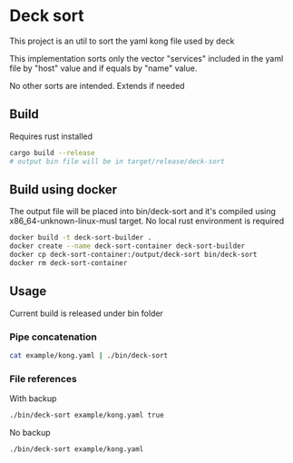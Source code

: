 # Deck sort
This project is an util to sort the yaml kong file used by deck

This implementation sorts only the vector "services" included in the yaml file by "host" value and if equals by "name" value.

No other sorts are intended. Extends if needed

## Build
Requires rust installed
```bash
cargo build --release
# output bin file will be in target/release/deck-sort
```

## Build using docker
The output file will be placed into bin/deck-sort and it's compiled using x86_64-unknown-linux-musl target. No local rust environment is required
```bash
docker build -t deck-sort-builder .
docker create --name deck-sort-container deck-sort-builder
docker cp deck-sort-container:/output/deck-sort bin/deck-sort
docker rm deck-sort-container
```

## Usage
Current build is released under bin folder
### Pipe concatenation
```bash
cat example/kong.yaml | ./bin/deck-sort
```
### File references
With backup
```bash
./bin/deck-sort example/kong.yaml true
```
No backup
```bash
./bin/deck-sort example/kong.yaml
```

